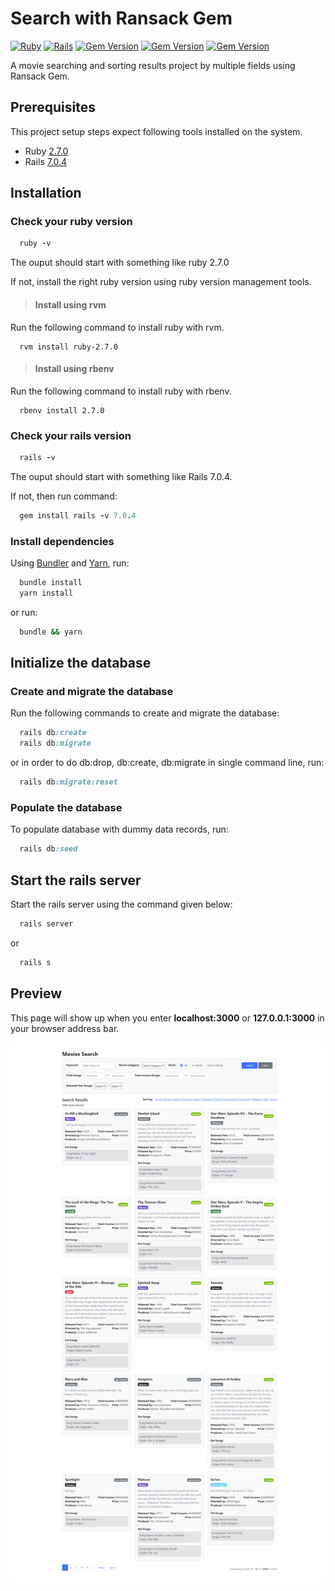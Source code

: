 <div>
  
  # Search with Ransack Gem
  
  [![Ruby](https://badgen.net/badge/ruby/v2.7.0/:color?icon=ruby&color=red)](https://www.ruby-lang.org/en/news/2019/12/25/ruby-2-7-0-released) 
  [![Rails](https://badgen.net/badge/rails/v7.0.4/:color?color=red)](https://rubygems.org/gems/rails/versions/7.0.4)
  [![Gem Version](https://badgen.net/badge/faker/2.23.0/:color?color=yellow)](https://rubygems.org/gems/faker/versions/2.23.0)
  [![Gem Version](https://badgen.net/badge/ransack/3.2.1/:color?color=yellow)](https://rubygems.org/gems/ransack/versions/3.2.1)
  [![Gem Version](https://badgen.net/badge/kaminari/1.2.2/:color?color=yellow)](https://rubygems.org/gems/ransack/kaminari/1.2.2)

</div>

A movie searching and sorting results project by multiple fields using Ransack Gem.

## Prerequisites

This project setup steps expect following tools installed on the system.

- Ruby [2.7.0](https://www.ruby-lang.org/en/news/2019/12/25/ruby-2-7-0-released)
- Rails [7.0.4](https://rubygems.org/gems/rails/versions/7.0.4)

## Installation

### Check your ruby version

```ruby
  ruby -v
``` 
The ouput should start with something like ruby 2.7.0

If not, install the right ruby version using ruby version management tools.

> #### Install using rvm
  Run the following command to install ruby with rvm.  
  ```shell
    rvm install ruby-2.7.0
  ```
> #### Install using rbenv
  Run the following command to install ruby with rbenv.
  ```shell
    rbenv install 2.7.0
   ```
   
### Check your rails version

```ruby
  rails -v
``` 

The ouput should start with something like Rails 7.0.4.

If not, then run command: 
```ruby
  gem install rails -v 7.0.4
``` 

### Install dependencies

Using [Bundler](https://github.com/bundler/bundler) and [Yarn](https://github.com/yarnpkg/yarn), run:
```ruby
  bundle install
  yarn install
```
or run:
```ruby
  bundle && yarn
```

## Initialize the database

### Create and migrate the database

Run the following commands to create and migrate the database:
```ruby
  rails db:create 
  rails db:migrate 
```
or in order to do db:drop, db:create, db:migrate in single command line, run: 
```ruby
  rails db:migrate:reset
```

### Populate the database

To populate database with dummy data records, run:
```ruby 
  rails db:seed
```

## Start the rails server

Start the rails server using the command given below:
```ruby
  rails server 
```
or
```ruby
  rails s
```

## Preview
This page will show up when you enter **localhost:3000** or **127.0.0.1:3000** in your browser address bar.

![Preview](app/assets/images/index.png)
